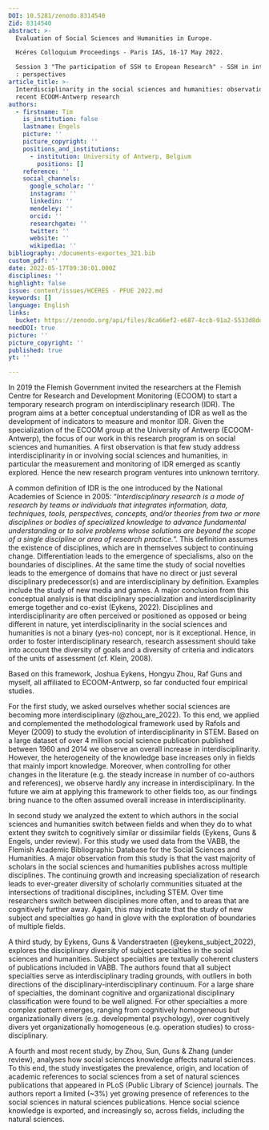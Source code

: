 ```yaml
---
DOI: 10.5281/zenodo.8314540
Zid: 8314540
abstract: >-
  Evaluation of Social Sciences and Humanities in Europe. 

  Hcéres Colloquium Proceedings - Paris IAS, 16-17 May 2022. 

  Session 3 "The participation of SSH to Eropean Research" - SSH in interaction
  : perspectives
article_title: >-
  Interdisciplinarity in the social sciences and humanities: observations from
  recent ECOOM-Antwerp research
authors:
  - firstname: Tim
    is_institution: false
    lastname: Engels
    picture: ''
    picture_copyright: ''
    positions_and_institutions:
      - institution: University of Antwerp, Belgium
        positions: []
    reference: ''
    social_channels:
      google_scholar: ''
      instagram: ''
      linkedin: ''
      mendeley: ''
      orcid: ''
      researchgate: ''
      twitter: ''
      website: ''
      wikipedia: ''
bibliography: /documents-exportes_321.bib
custom_pdf: ''
date: 2022-05-17T09:30:01.000Z
disciplines: ''
highlight: false
issue: content/issues/HCERES - PFUE 2022.md
keywords: []
language: English
links:
  bucket: https://zenodo.org/api/files/8ca66ef2-e687-4ccb-91a2-5533d8dd3b22
needDOI: true
picture: ''
picture_copyright: ''
published: true
yt: ''

---
```










In 2019 the Flemish Government invited the researchers at the Flemish Centre for Research and Development Monitoring (ECOOM) to start a temporary research program on interdisciplinary research (IDR). The program aims at a better conceptual understanding of IDR as well as the development of indicators to measure and monitor IDR. Given the specialization of the ECOOM group at the University of Antwerp (ECOOM-Antwerp), the focus of our work in this research program is on social sciences and humanities. A first observation is that few study address interdisciplinarity in or involving social sciences and humanities, in particular the measurement and monitoring of IDR emerged as scantly explored. Hence the new research program ventures into unknown territory.

A common definition of IDR is the one introduced by the National Academies of Science in 2005: “_Interdisciplinary research is a mode of research by teams or individuals that integrates information, data, techniques, tools, perspectives, concepts, and/or theories from two or more disciplines or bodies of specialized knowledge to advance fundamental understanding or to solve problems whose solutions are beyond the scope of a single discipline or area of research practice.”._ This definition assumes the existence of disciplines, which are in themselves subject to continuing change. Differentiation leads to the emergence of specialisms, also on the boundaries of disciplines. At the same time the study of social novelties leads to the emergence of domains that have no direct or just several disciplinary predecessor(s) and are interdisciplinary by definition. Examples include the study of new media and games. A major conclusion from this conceptual analysis is that disciplinary specialization and interdisciplinarity emerge together and co-exist (Eykens, 2022). Disciplines and interdisciplinarity are often perceived or positioned as opposed or being different in nature, yet interdisciplinarity in the social sciences and humanities is not a binary (yes-no) concept, nor is it exceptional. Hence, in order to foster interdisciplinary research, research assessment should take into account the diversity of goals and a diversity of criteria and indicators of the units of assessment (cf. Klein, 2008).

Based on this framework, Joshua Eykens, Hongyu Zhou, Raf Guns and myself, all affiliated to ECOOM-Antwerp, so far conducted four empirical studies.

For the first study, we asked ourselves whether social sciences are becoming more interdisciplinary (@zhou_are_2022). To this end, we applied and complemented the methodological framework used by Rafols and Meyer (2009) to study the evolution of interdisciplinarity in STEM. Based on a large dataset of over 4 million social science publication published between 1960 and 2014 we observe an overall increase in interdisciplinarity. However, the heterogeneity of the knowledge base increases only in fields that mainly import knowledge. Moreover, when controlling for other changes in the literature (e.g. the steady increase in number of co-authors and references), we observe hardly any increase in interdisciplinary. In the future we aim at applying this framework to other fields too, as our findings bring nuance to the often assumed overall increase in interdisciplinarity.

In second study we analyzed the extent to which authors in the social sciences and humanities switch between fields and when they do to what extent they switch to cognitively similar or dissimilar fields (Eykens, Guns & Engels, under review). For this study we used data from the VABB, the Flemish Academic Bibliographic Database for the Social Sciences and Humanities. A major observation from this study is that the vast majority of scholars in the social sciences and humanities publishes across multiple disciplines. The continuing growth and increasing specialization of research leads to ever-greater diversity of scholarly communities situated at the intersections of traditional disciplines, including STEM. Over time researchers switch between disciplines more often, and to areas that are cognitively further away. Again, this may indicate that the study of new subject and specialties go hand in glove with the exploration of boundaries of multiple fields.

A third study, by Eykens, Guns & Vanderstraeten (@eykens_subject_2022), explores the disciplinary diversity of subject specialties in the social sciences and humanities. Subject specialties are textually coherent clusters of publications included in VABB. The authors found that all subject specialties serve as interdisciplinary trading grounds, with outliers in both directions of the disciplinary-interdisciplinary continuum. For a large share of specialties, the dominant cognitive and organizational disciplinary classification were found to be well aligned. For other specialties a more complex pattern emerges, ranging from cognitively homogeneous but organizationally divers (e.g. developmental psychology), over cognitively divers yet organizationally homogeneous (e.g. operation studies) to cross-disciplinary.

A fourth and most recent study, by Zhou, Sun, Guns & Zhang (under review), analyses how social sciences knowledge affects natural sciences. To this end, the study investigates the prevalence, origin, and location of academic references to social sciences from a set of natural sciences publications that appeared in PLoS (Public Library of Science) journals. The authors report a limited (\~3%) yet growing presence of references to the social sciences in natural sciences publications. Hence social science knowledge is exported, and increasingly so, across fields, including the natural sciences.